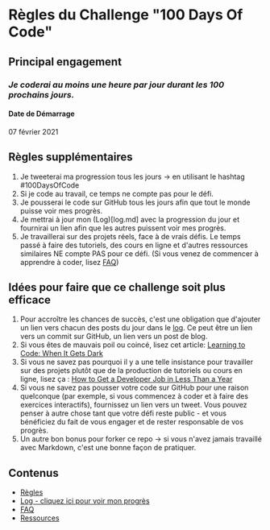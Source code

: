 # Règles du Challenge "100 Days Of Code"

## Principal engagement
### *Je coderai au moins une heure par jour durant les 100 prochains jours.*

#### Date de Démarrage
07 février 2021

## Règles supplémentaires 

1. Je tweeterai ma progression tous les jours -> en utilisant le hashtag #100DaysOfCode
2. Si je code au travail, ce temps ne compte pas pour le défi.
3. Je pousserai le code sur GitHub tous les jours afin que tout le monde puisse voir mes progrès.
4. Je mettrai à jour mon (Log)[log.md] avec la progression du jour et fournirai un lien afin que les autres puissent voir mes progrès.
5. Je travaillerai sur des projets réels, face à de vrais défis. Le temps passé à faire des tutoriels, des cours en ligne et d'autres ressources similaires NE compte PAS pour ce défi. (Si vous venez de commencer à apprendre à coder, lisez [FAQ](FAQ.md))


## Idées pour faire que ce challenge soit plus efficace
1. Pour accroître les chances de succès, c'est une obligation que d'ajouter un lien vers chacun des posts du jour dans le [log](log.md). Ce peut être un lien vers un commit sur GitHub, un lien vers un post de blog.
2. Si vous êtes de mauvais poil ou coincé, lisez cet article: [Learning to Code: When It Gets Dark](https://medium.freecodecamp.com/learning-to-code-when-it-gets-dark-e485edfb58fd)
3. Si vous ne savez pas pourquoi il y a une telle insistance pour travailler sur des projets plutôt que de la production de tutoriels ou cours en ligne, lisez ça : [How to Get a Developer Job in Less Than a Year](https://medium.freecodecamp.com/how-to-get-a-developer-job-in-less-than-a-year-c27bbfe71645)
4. Si vous ne savez pas pousser votre code sur GitHub pour une raison quelconque (par exemple, si vous commencez à coder et à faire des exercices interactifs), fournissez un lien vers un tweet. Vous pouvez penser à autre chose tant que votre défi reste public - et vous bénéficiez du fait de vous engager et de rester responsable de vos progrès.
5. Un autre bon bonus pour forker ce repo -> si vous n'avez jamais  travaillé avec Markdown, c'est une bonne façon de pratiquer.


## Contenus
* [Règles](rules.md)
* [Log - cliquez ici pour voir mon progrès](log.md)
* [FAQ](FAQ.md)
* [Ressources](resources.md)
